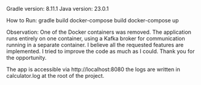 Gradle version: 8.11.1 Java version: 23.0.1

How to Run: gradle build docker-compose build docker-compose up

Observation: One of the Docker containers was removed. The application runs entirely on one container, using a Kafka broker for communication running in a separate container.
I believe all the requested features are implemented. I tried to improve the code as much as I could. Thank you for the opportunity.

The app is accessible via http://localhost:8080 the logs are written in calculator.log at the root of the project.
